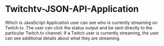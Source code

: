 # Twitchtv-JSON-API-Application
Which is JavaScript Application user can see who is currently streaming on Twitch.tv. The user can click the status output and be sent directly to the particular Twitch.tv channel. If a Twitch user is currently streaming, the user can see additional details about what they are streaming.
